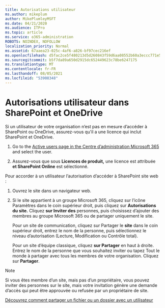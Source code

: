 ```yaml
---
title: Autorisations utilisateur
ms.author: mikeplum
author: MikePlumleyMSFT
ms.date: 04/21/2020
ms.audience: ITPro
ms.topic: article
ms.service: o365-administration
ROBOTS: NOINDEX, NOFOLLOW
localization_priority: Normal
ms.assetid: 67aaea23-025c-4af6-a826-bf97cec216ef
ms.openlocfilehash: d5fac2ce5f480213d5d260843f59d6aa08552b60a3eccc771e5eb3f7aa814b66
ms.sourcegitcommit: b5f7da89a650d2915dc652449623c78be6247175
ms.translationtype: MT
ms.contentlocale: fr-FR
ms.lasthandoff: 08/05/2021
ms.locfileid: "53908348"
---
```

# <a name="user-permissions-in-sharepoint-and-onedrive"></a>Autorisations utilisateur dans SharePoint et OneDrive

Si un utilisateur de votre organisation n’est pas en mesure d’accéder à SharePoint ou OneDrive, assurez-vous qu’il a une licence qui inclut SharePoint et OneDrive. 
  
1. Go to the [Active users page in the Centre d’administration Microsoft 365](https://portal.office.com/adminportal/home#/users) and select the user. 
    
2. Assurez-vous que sous **Licences de produit,** une licence est attribuée **et SharePoint Online** est sélectionné. 
    
 Pour accorder à un utilisateur l’autorisation d’accéder à SharePoint site web : 
  
1. Ouvrez le site dans un navigateur web.
    
2. Si le site appartient à un groupe Microsoft 365, cliquez sur l’icône Paramètres dans le coin supérieur droit, puis cliquez sur **Autorisations du site.** Cliquez **sur Inviter des** personnes, puis choisissez d’ajouter des membres au groupe Microsoft 365 ou de partager uniquement le site. 
    
    Pour un site de communication, cliquez sur Partager le **site** dans le coin supérieur droit, entrez le nom de la personne, puis sélectionnez le niveau d’autorisation (Lecture, Modification ou Contrôle total). 
    
    Pour un site d’équipe classique, cliquez **sur Partager** en haut à droite. Entrez le nom de la personne que vous souhaitez inviter ou tapez Tout le monde à partager avec tous les membres de votre organisation. Cliquez sur **Partager**.
    
> [!NOTE]
> Si vous êtes membre d’un site, mais pas d’un propriétaire, vous pouvez inviter des personnes sur le site, mais votre invitation génère une demande d’accès qui peut être approuvée ou refusée par un propriétaire de site. 
  
[Découvrez comment partager un fichier ou un dossier avec un utilisateur](https://go.microsoft.com/fwlink/?linkid=533408)
  

